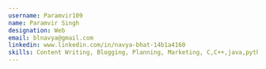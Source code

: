 ```yaml
---
username: Paramvir109
name: Paramvir Singh
designation: Web
email: blnavya@gmail.com
linkedin: www.linkedin.com/in/navya-bhat-14b1a4160
skills: Content Writing, Blogging, Planning, Marketing, C,C++,java,python.
---
```

